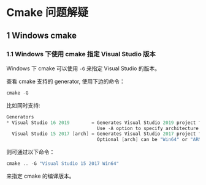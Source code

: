 # Cmake 问题解疑

## 1 Windows cmake

### 1.1 Windows 下使用 cmake 指定 Visual Studio 版本

Windows 下 cmake 可以使用 `-G` 来指定 Visual Studio 的版本。



查看 cmake 支持的 generator, 使用下边的命令：

```c++
cmake -G
```



比如同时支持:

```powershell
Generators
* Visual Studio 16 2019        = Generates Visual Studio 2019 project files.
                                 Use -A option to specify architecture.
  Visual Studio 15 2017 [arch] = Generates Visual Studio 2017 project files.
                                 Optional [arch] can be "Win64" or "ARM".
```



则可通过以下命令：

```powershell
cmake .. -G "Visual Studio 15 2017 Win64"
```

来指定 cmake 的编译版本。


